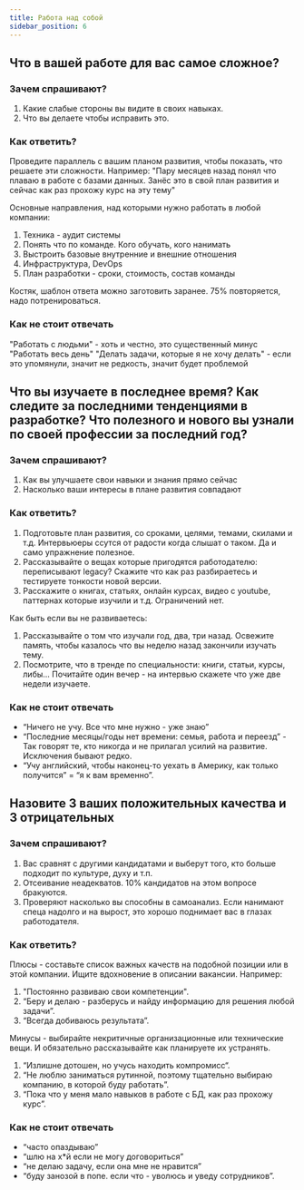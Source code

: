 ```yaml
---
title: Работа над собой
sidebar_position: 6
---
```


## Что в вашей работе для вас самое сложное?

### Зачем спрашивают? 
1. Какие слабые стороны вы видите в своих навыках. 
2. Что вы делаете чтобы исправить это. 


### Как ответить?
Проведите параллель с вашим планом развития, чтобы показать, что решаете эти сложности.
Например: "Пару месяцев назад понял что плаваю в работе с базами данных. Занёс это в свой план развития и сейчас как раз прохожу курс на эту тему"

Основные направления, над которыми нужно работать в любой компании:
1. Техника - аудит системы
2. Понять что по команде. Кого обучать, кого нанимать
3. Выстроить базовые внутренние и внешние отношения
4. Инфраструктура, DevOps
5. План разработки - сроки, стоимость, состав команды

Костяк, шаблон ответа можно заготовить заранее. 75% повторяется, надо потренироваться.

### Как не стоит отвечать
"Работать с людьми" - хоть и честно, это существенный минус
"Работать весь день"
"Делать задачи, которые я не хочу делать" - если это упомянули, значит не редкость, значит будет проблемой

## Что вы изучаете в последнее время? Как следите за последними тенденциями в разработке? Что полезного и нового вы узнали по своей профессии за последний год? 

### Зачем спрашивают?
1. Как вы улучшаете свои навыки и знания прямо сейчас
2. Насколько ваши интересы в плане развития совпадают

### Как ответить?
1. Подготовьте план развития, со сроками, целями, темами, скилами и т.д. Интервьюеры ссутся от радости когда слышат о таком. Да и само упражнение полезное.
2. Рассказывайте о вещах которые пригодятся работодателю: переписывают legacy? Скажите что как раз разбираетесь и тестируете тонкости новой версии.
3. Расскажите о книгах, статьях, онлайн курсах, видео с youtube, паттернах которые изучили и т.д. Ограничений нет.

Как быть если вы не развиваетесь:
1. Рассказывайте о том что изучали год, два, три назад. Освежите память, чтобы казалось что вы неделю назад закончили изучать тему.
2. Посмотрите, что в тренде по специальности: книги, статьи, курсы, либы... Почитайте один вечер - на интервью скажете что уже две недели изучаете.

### Как не стоит отвечать
- “Ничего не учу. Все что мне нужно - уже знаю”
- “Последние месяцы/годы нет времени: семья, работа и переезд” - Так говорят те, кто никогда и не прилагал усилий на развитие. Исключения бывают редко.
- “Учу английский, чтобы наконец-то уехать в Америку, как только получится” = “я к вам временно”.

## Назовите 3 ваших положительных качества и 3 отрицательных

### Зачем спрашивают?
1. Вас сравнят с другими кандидатами и выберут того, кто больше подходит по культуре, духу и т.п.
2. Отсеивание неадекватов. 10% кандидатов на этом вопросе бракуются.
3. Проверяют насколько вы способны в самоанализ. Если нанимают спеца надолго и на вырост, это хорошо поднимает вас в глазах работодателя.

### Как ответить?
Плюсы - составьте список важных качеств на подобной позиции или в этой компании. Ищите вдохновение в описании вакансии. Например:
1. "Постоянно развиваю свои компетенции".
2. “Беру и делаю - разберусь и найду информацию для решения любой задачи”.
3. “Всегда добиваюсь результата”.

Минусы - выбирайте некритичные организационные или технические вещи. И обязательно рассказывайте как планируете их устранять.
1. “Излишне дотошен, но учусь находить компромисс“.
2. “Не люблю заниматься рутинной, поэтому тщательно выбираю компанию, в которой буду работать”.
3. “Пока что у меня мало навыков в работе с БД, как раз прохожу курс”.

### Как не стоит отвечать
- “часто опаздываю”
- “шлю на х*й если не могу договориться”
- “не делаю задачу, если она мне не нравится”
- “буду занозой в попе. если что - уволюсь и уведу сотрудников”. 

